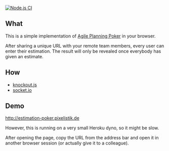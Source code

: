 [![Node.js CI](https://github.com/pixelistik/estimation-poker/actions/workflows/node.js.yml/badge.svg)](https://github.com/pixelistik/estimation-poker/actions/workflows/node.js.yml)

## What

This is a simple implementation of
[Agile Planning Poker](https://en.wikipedia.org/wiki/Planning_poker)
in your browser.

After sharing a unique URL with your remote team members, every user can enter
their estimation. The result will only be revealed once everybody has given
an estimate.

## How

* [knockout.js](http://knockoutjs.com/)
* [socket.io](http://socket.io/)

## Demo

http://estimation-poker.pixelistik.de

However, this is running on a very small Heroku dyno, so it might be slow.

After opening the page, copy the URL from the address bar and open it in another
browser session (or actually give it to a colleague).
